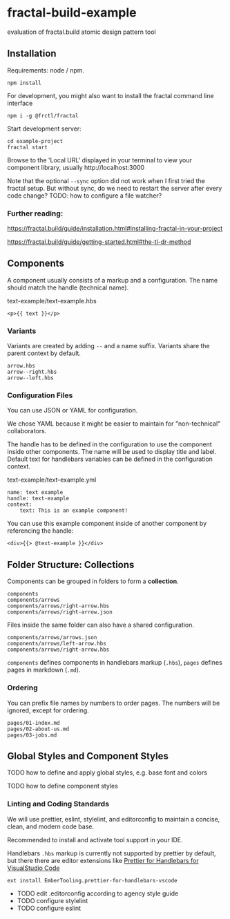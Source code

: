 # fractal-build-example
evaluation of fractal.build atomic design pattern tool

## Installation

Requirements: node / npm.

`npm install`

For development, you might also want to install the fractal command line interface

`npm i -g @frctl/fractal`

Start development server:

```
cd example-project
fractal start
```

Browse to the 'Local URL' displayed in your terminal to view your component library, usually
http://localhost:3000

Note that the optional `--sync` option did not work when I first tried the fractal setup.
But without sync, do we need to restart the server after every code change?
TODO: how to configure a file watcher?

### Further reading:

https://fractal.build/guide/installation.html#installing-fractal-in-your-project

https://fractal.build/guide/getting-started.html#the-tl-dr-method

## Components

A component usually consists of a markup and a configuration.
The name should match the handle (technical name).

text-example/text-example.hbs

```
<p>{{ text }}</p>
```

### Variants

Variants are created by adding `--` and a name suffix.
Variants share the parent context by default.

```
arrow.hbs
arrow--right.hbs
arrow--left.hbs
```

### Configuration Files

You can use JSON or YAML for configuration.

We chose YAML because it might be easier to maintain for "non-technical" collaborators.

The handle has to be defined in the configuration to use the component inside other components.
The name will be used to display title and label.
Default text for handlebars variables can be defined in the configuration context.

text-example/text-example.yml

```
name: text example
handle: text-example
context:
    text: This is an example component!
```

You can use this example component inside of another component by referencing the handle:

```
<div>{{> @text-example }}</div>
```

## Folder Structure: Collections

Components can be grouped in folders to form a **collection**.

```
components
components/arrows
components/arrows/right-arrow.hbs
components/arrows/right-arrow.json
```

Files inside the same folder can also have a shared configuration.

```
components/arrows/arrows.json
components/arrows/left-arrow.hbs
components/arrows/right-arrow.hbs
```

`components` defines components in handlebars markup (`.hbs`),
`pages` defines pages in markdown (`.md`).

### Ordering

You can prefix file names by numbers to order pages.
The numbers will be ignored, except for ordering.

```
pages/01-index.md
pages/02-about-us.md
pages/03-jobs.md
```

## Global Styles and Component Styles

TODO how to define and apply global styles, e.g. base font and colors

TODO how to define component styles

### Linting and Coding Standards

We will use prettier, eslint, stylelint, and editorconfig
to maintain a concise, clean, and modern code base.

Recommended to install and activate tool support in your IDE.

Handlebars `.hbs` markup is currently not supported by prettier by default,
but there there are editor extensions like
[Prettier for Handlebars for VisualStudio Code](https://marketplace.visualstudio.com/items?itemName=EmberTooling.prettier-for-handlebars-vscode)

`ext install EmberTooling.prettier-for-handlebars-vscode`

* TODO edit .editorconfig according to agency style guide
* TODO configure stylelint
* TODO configure eslint

